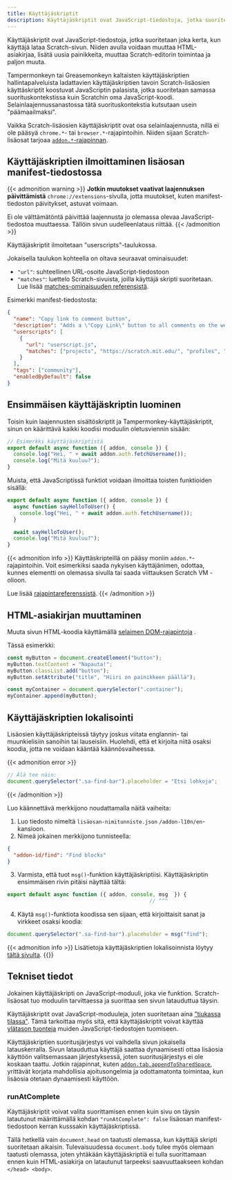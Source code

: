 ```yaml
---
title: Käyttäjäskriptit
description: Käyttäjäskriptit ovat JavaScript-tiedostoja, jotka suoritetaan joka kerta, kun käyttäjä lataa Scratch-sivun. Niiden avulla voidaan muuttaa HTML-asiakirjaa, lisätä uusia painikkeita, muuttaa Scratch-editorin toimintaa ja paljon muuta.
---
```


Käyttäjäskriptit ovat JavaScript-tiedostoja, jotka suoritetaan joka kerta, kun käyttäjä lataa Scratch-sivun. Niiden avulla voidaan muuttaa HTML-asiakirjaa, lisätä uusia painikkeita, muuttaa Scratch-editorin toimintaa ja paljon muuta.

Tampermonkeyn tai Greasemonkeyn kaltaisten käyttäjäskriptien hallintapalveluista ladattavien käyttäjäskriptien tavoin Scratch-lisäosien käyttäskriptit koostuvat JavaScriptin palasista, jotka suoritetaan samassa suorituskontekstissa kuin Scratchin oma JavaScript-koodi. Selainlaajennussanastossa tätä suorituskontekstia kutsutaan usein "päämaailmaksi".

Vaikka Scratch-lisäosien käyttäjäskriptit ovat osa selainlaajennusta, nillä ei ole pääsyä `chrome.*`- tai `browser.*`-rajapintoihin. Niiden sijaan Scratch-lisäosat tarjoaa [`addon.*`-rajapinnan](/docs/reference/addon-api/).


## Käyttäjäskriptien ilmoittaminen lisäosan manifest-tiedostossa

{{< admonition warning >}}
**Jotkin muutokset vaativat laajennuksen päivittämistä** `chrome://extensions`-sivulla, jotta muutokset, kuten manifest-tiedoston päivitykset, astuvat voimaan.

Ei ole välttämätöntä päivittää laajennusta jo olemassa olevaa JavaScript-tiedostoa muuttaessa. Tällöin sivun uudelleenlataus riittää.
{{< /admonition >}}

Käyttäjäskriptit ilmoitetaan "userscripts"-taulukossa.

Jokaisella taulukon kohteella on oltava seuraavat ominaisuudet:
- `"url"`: suhteellinen URL-osoite JavaScript-tiedostoon
- `"matches"`: luettelo Scratch-sivuista, joilla käyttäjä skripti suoritetaan. Lue lisää [matches-ominaisuuden referensistä](/docs/reference/addon-manifest/#matches).

Esimerkki manifest-tiedostosta:
```json
{
  "name": "Copy link to comment button",
  "description": "Adds a \"Copy Link\" button to all comments on the website, next to the \"Report\" button.",
  "userscripts": [
    {
      "url": "userscript.js",
      "matches": ["projects", "https://scratch.mit.edu/", "profiles", "studios"]
    }
  ],
  "tags": ["community"],
  "enabledByDefault": false
}
```

## Ensimmäisen käyttäjäskriptin luominen

Toisin kuin laajennusten sisältöskriptit ja Tampermonkey-käyttäjäskriptit, sinun on käärittävä kaikki koodisi moduulin oletusviennin sisään:
```js
// Esimerkki käyttäjäskriptistä
export default async function ({ addon, console }) {
  console.log("Hei, " + await addon.auth.fetchUsername());
  console.log("Mitä kuuluu?");
}
```

Muista, että JavaScriptissä funktiot voidaan ilmoittaa toisten funktioiden sisällä:
```js
export default async function ({ addon, console }) {
  async function sayHelloToUser() {
    console.log("Hei, " + await addon.auth.fetchUsername());
  }

  await sayHelloToUser();
  console.log("Mitä kuuluu?");
}
```

{{< admonition info >}}
Käyttäskripteillä on pääsy moniin `addon.*`-rajapintoihin. Voit esimerkiksi saada nykyisen käyttäjänimen, odottaa, kunnes elementti on olemassa sivulla tai saada viittauksen Scratch VM -olioon.

Lue lisää [rajapintareferenssistä](/docs/reference/addon-api/).
{{< /admonition >}}


## HTML-asiakirjan muuttaminen

Muuta sivun HTML-koodia käyttämällä [selaimen DOM-rajapintoja](https://developer.mozilla.org/en-US/docs/Web/API/HTML_DOM_API) .

Tässä esimerkki:
```js
const myButton = document.createElement("button");
myButton.textContent = "Napauta!";
myButton.classList.add("button");
myButton.setAttribute("title", "Hiiri on painikkeen päällä");

const myContainer = document.querySelector(".container");
myContainer.append(myButton);
```

## Käyttäjäskriptien lokalisointi

Lisäosien käyttäjäskripteissä täytyy joskus viitata englannin- tai muunkielisiin sanoihin tai lauseisiin. Huolehdi, että et kirjoita niitä osaksi koodia, jotta ne voidaan kääntää käännösvaiheessa.

{{< admonition error >}}
```js
// Älä tee näin:
document.querySelector(".sa-find-bar").placeholder = "Etsi lohkoja";
```
{{< /admonition >}}

Luo käännettävä merkkijono noudattamalla näitä vaiheita:
1. Luo tiedosto nimeltä `lisäosan-nimitunniste.json` `/addon-l10n/en`-kansioon.
2. Nimeä jokainen merkkijono tunnisteella:
```json
{
  "addon-id/find": "Find blocks"
}
```
3. Varmista, että tuot `msg()`-funktion käyttäjäskriptiisi. Käyttäjäskriptin ensimmäisen rivin pitäisi näyttää tältä:
```js
export default async function ({ addon, console, msg  }) {
                                              // ^^^
```
4. Käytä `msg()`-funktiota koodissa sen sijaan, että kirjoittaisit sanat ja virkkeet osaksi koodia:
```js
document.querySelector(".sa-find-bar").placeholder = msg("find");
```

{{< admonition info >}}
Lisätietoja käyttäjäskriptien lokalisoinnista löytyy [tältä sivulta](/docs/localization/localizing-addons/).
{{</admonition >}}


## Tekniset tiedot

Jokainen käyttäjäskripti on JavaScript-moduuli, joka vie funktion. Scratch-lisäosat tuo moduulin tarvittaessa ja suorittaa sen sivun latauduttua täysin.

Käyttäjäskriptit ovat JavaScript-moduuleja, joten suoritetaan aina ["tiukassa tilassa"](https://developer.mozilla.org/en-US/docs/Web/JavaScript/Reference/Strict_mode). Tämä tarkoittaa myös sitä, että käyttäjäskriptit voivat käyttää [ylätason tuonteja](https://developer.mozilla.org/en-US/docs/Web/JavaScript/Reference/Statements/import) muiden JavaScript-tiedostojen tuomiseen.

Käyttäjäskriptien suoritusjärjestys voi vaihdella sivun jokaisella latauskerralla. Sivun latauduttua käyttäjä saattaa dynaamisesti ottaa lisäosia käyttöön valitsemassaan järjestyksessä, joten suoritusjärjestys ei ole koskaan taattu. Jotkin rajapinnat, kuten [`addon.tab.appendToSharedSpace`](/docs/reference/addon-api/addon.tab/addon.tab.appendtosharedspace/), yrittävät korjata mahdollisia ajoitusongelmia ja odottamatonta toimintaa, kun lisäosia otetaan dynaamisesti käyttöön.

### runAtComplete

Käyttäjäskriptit voivat valita suorittamisen ennen kuin sivu on täysin latautunut määrittämällä kohdan `"runAtComplete": false` lisäosan manifest-tiedostoon kerran kusssakin käyttäjäskriptissä.

Tällä hetkellä vain `document.head` on taatusti olemassa, kun käyttäjä skripti suoritetaan aikaisin. Tulevaisuudessa `document.body` tulee myös olemaan taatusti olemassa, joten yhtäkään käyttäjäskriptiä ei tulla suorittamaan ennen kuin HTML-asiakirja on latautunut tarpeeksi saavuuttaakseen kohdan `</head> <body>`.
